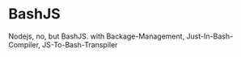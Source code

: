 # BashJS
Nodejs, no, but BashJS. with Backage-Management, Just-In-Bash-Compiler, JS-To-Bash-Transpiler
